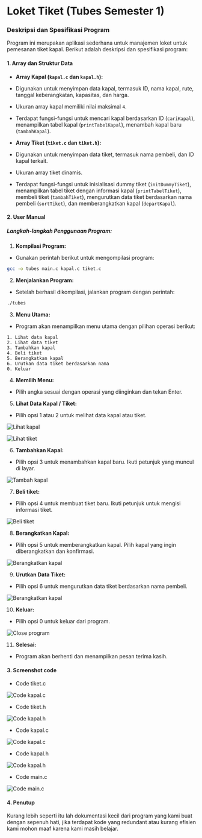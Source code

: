 
# Loket Tiket (Tubes Semester 1)


### Deskripsi dan Spesifikasi Program


Program ini merupakan aplikasi sederhana untuk manajemen loket untuk pemesanan tiket kapal. Berikut adalah deskripsi dan spesifikasi program:


#### 1. Array dan Struktur Data


-  **Array Kapal (`kapal.c` dan `kapal.h`):**
- Digunakan untuk menyimpan data kapal, termasuk ID, nama kapal, rute, tanggal keberangkatan, kapasitas, dan harga.
- Ukuran array kapal memiliki nilai maksimal `4`.
- Terdapat fungsi-fungsi untuk mencari kapal berdasarkan ID (`cariKapal`), menampilkan tabel kapal (`printTabelKapal`), menambah kapal baru (`tambahKapal`).


-  **Array Tiket (`tiket.c` dan `tiket.h`):**
- Digunakan untuk menyimpan data tiket, termasuk nama pembeli, dan ID kapal terkait.
- Ukuran array tiket dinamis.
- Terdapat fungsi-fungsi untuk inisialisasi dummy tiket (`initDummyTiket`), menampilkan tabel tiket dengan informasi kapal (`printTabelTiket`), membeli tiket (`tambahTiket`), mengurutkan data tiket berdasarkan nama pembeli (`sortTiket`), dan memberangkatkan kapal (`departKapal`).


#### 2. User Manual


##### Langkah-langkah Penggunaan Program:


1.  **Kompilasi Program:**


- Gunakan perintah berikut untuk mengompilasi program:
```bash
gcc -o tubes main.c kapal.c tiket.c
```


2.  **Menjalankan Program:**


- Setelah berhasil dikompilasi, jalankan program dengan perintah:
```bash
./tubes
```


3.  **Menu Utama:**


- Program akan menampilkan menu utama dengan pilihan operasi berikut:
```
1. Lihat data kapal
2. Lihat data tiket
3. Tambahkan kapal
4. Beli tiket
5. Berangkatkan kapal
6. Urutkan data tiket berdasarkan nama
0. Keluar
```


4.  **Memilih Menu:**


- Pilih angka sesuai dengan operasi yang diinginkan dan tekan Enter.


5.  **Lihat Data Kapal / Tiket:**


- Pilih opsi 1 atau 2 untuk melihat data kapal atau tiket.


![Lihat kapal](./screenshots/output/lihat-kapal.png)


![Lihat tiket](./screenshots/output/lihat-tiket.png)


6.  **Tambahkan Kapal:**


- Pilih opsi 3 untuk menambahkan kapal baru. Ikuti petunjuk yang muncul di layar.


![Tambah kapal](./screenshots/output/tambah-kapal.png)


7.  **Beli tiket:**


- Pilih opsi 4 untuk membuat tiket baru. Ikuti petunjuk untuk mengisi informasi tiket.


![Beli tiket](./screenshots/output/tambah-tiket.png)


8.  **Berangkatkan Kapal:**


- Pilih opsi 5 untuk memberangkatkan kapal. Pilih kapal yang ingin diberangkatkan dan konfirmasi.


![Berangkatkan kapal](./screenshots/output/depart-kapal.png)


9.  **Urutkan Data Tiket:**


- Pilih opsi 6 untuk mengurutkan data tiket berdasarkan nama pembeli.


![Berangkatkan kapal](./screenshots/output/sort-tiket.png)


10.  **Keluar:**


- Pilih opsi 0 untuk keluar dari program.


![Close program](./screenshots/output/close-program.png)


11.  **Selesai:**


- Program akan berhenti dan menampilkan pesan terima kasih.


#### 3. Screenshot code


- Code tiket.c


![Code kapal.c](./screenshots/code/tiketc.png)


- Code tiket.h


![Code kapal.h](./screenshots/code/tiketh.png)


- Code kapal.c


![Code kapal.c](./screenshots/code/kapalc.png)


- Code kapal.h


![Code kapal.h](./screenshots/code/kapalh.png)


- Code main.c


![Code main.c](./screenshots/code/main.png)


#### 4. Penutup


Kurang lebih seperti itu lah dokumentasi kecil dari program yang kami buat dengan sepenuh hati, jika terdapat kode yang redundant atau kurang efisien kami mohon maaf karena kami masih belajar.
